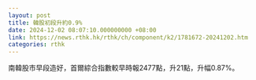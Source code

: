 ```yaml
---
layout: post
title: 韓股初段升約0.9%
date: 2024-12-02 08:07:10.000000000 +08:00
link: https://news.rthk.hk/rthk/ch/component/k2/1781672-20241202.htm
categories: rthk
---
```


南韓股市早段造好，首爾綜合指數較早時報2477點，升21點，升幅0.87%。
